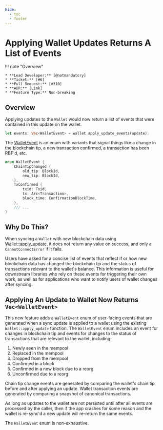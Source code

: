 ```yaml
---
hide:
  - toc
  - footer
---
```


# Applying Wallet Updates Returns A List of Events

!!! note "Overview"

    * **Lead Developer:** [@notmandatory]
    * **Ticket:** [#6]
    * **Pull Request:** [#310]
    * **ADR:** [Link]
    * **Feature Type:** Non-breaking

## Overview

Applying updates to the `Wallet` would now return a list of events that were contained in this update on the wallet.

```rust
let events: Vec<WalletEvent> = wallet.apply_update_events(update);
```

The [WalletEvent]() is an enum with variants that signal things like a change in the blockchain tip, a new transaction confirmed, a transaction has been RBF'd, etc.

```rust
enum WalletEvent {
    ChainTipChanged {
        old_tip: BlockId,
        new_tip: BlockId,
    },
    TxConfirmed {
        txid: Txid,
        tx: Arc<Transaction>,
        block_time: ConfirmationBlockTime,
    },
    /// ...
}
```

## Why Do This?

When syncing a `Wallet` with new blockchain data using [Wallet::apply_update], it does not return any value on success, and only a `CannotConnectError` if it fails. 

Users have asked for a concise list of events that reflect if or how new blockchain data has changed the blockchain tip and the status of transactions relevant to the wallet's balance. This information is useful for downstream libraries who rely on these events for triggering their own work, as well as for applications who want to notify users of wallet changes after syncing.

## Applying An Update to Wallet Now Returns `Vec<WalletEvent>`

This new feature adds a `WalletEvent` enum of user-facing events that are generated when a sync update is applied to a wallet using the existing `Wallet::apply_update` function. The `WalletEvent` enum includes an event for changes in blockchain tip and events for changes to the status of transactions that are relevant to the wallet, including:

1. Newly seen in the mempool
2. Replaced in the mempool 
3. Dropped from the mempool
4. Confirmed in a block
5. Confirmed in a new block due to a reorg
6. Unconfirmed due to a reorg

Chain tip change events are generated by comparing the wallet's chain tip before and after applying an update. Wallet transaction events are generated by comparing a snapshot of canonical transactions.

As long as updates to the wallet are not persisted until after all events are processed by the caller, then if the app crashes for some reason and the wallet is re-sync'd a new update will re-return the same events.

The `WalletEvent` enum is non-exhaustive.

<br>

[@notmandatory]: https://github.com/notmandatory
[#6]: https://github.com/bitcoindevkit/bdk_wallet/issues/6
[#310]: https://github.com/bitcoindevkit/bdk_wallet/issues/310
[Wallet::apply_update]: https://docs.rs/bdk_wallet/2.1.0/bdk_wallet/struct.Wallet.html#method.apply_update
[Link]: https://github.com/bitcoindevkit/bdk_wallet/blob/release/2.2/docs/adr/0003_events.md
